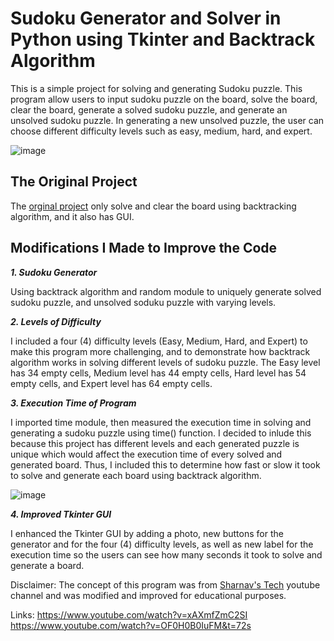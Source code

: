 # Sudoku Generator and Solver in Python using Tkinter and Backtrack Algorithm
This is a simple project for solving and generating Sudoku puzzle. This program allow users to input sudoku puzzle on the board, solve the board, clear the board, generate a solved sudoku puzzle, and generate an unsolved sudoku puzzle. In generating a new unsolved puzzle, the user can choose different difficulty levels such as easy, medium, hard, and expert.

![image](https://user-images.githubusercontent.com/95155301/219721175-5b6e8eb0-a846-4438-a4d0-dd2f0402d615.png)



## The Original Project

The [orginal project](https://www.youtube.com/watch?v=xAXmfZmC2SI) only solve and clear the board using backtracking algorithm, and it also has GUI.


## Modifications I Made to Improve the Code

***1. Sudoku Generator***

Using backtrack algorithm and random module to uniquely generate solved sudoku puzzle, and unsolved soduku puzzle with varying levels.


***2. Levels of Difficulty***

I included a four (4) difficulty levels (Easy, Medium, Hard, and Expert) to make this program more challenging, and to demonstrate how backtrack algorithm works in solving different levels of sudoku puzzle. The Easy level has 34 empty cells, Medium level has 44 empty cells, Hard level has 54 empty cells, and Expert level has 64 empty cells. 


***3. Execution Time of Program***

I imported time module, then measured the execution time in solving and generating a sudoku puzzle using time() function. I decided to inlude this because this project has different levels and each generated puzzle is unique which would affect the execution time of every solved and generated board. Thus, I included this to determine how fast or slow it took to solve and generate each board using backtrack algorithm.

![image](https://user-images.githubusercontent.com/95155301/219721293-6d3b6182-58f0-497e-ba9d-9487256752df.png)



***4. Improved Tkinter GUI***

I enhanced the Tkinter GUI by adding a photo, new buttons for the generator and for the four (4) difficulty levels, as well as new label for the execution time so the users can see how many seconds it took to solve and generate a board.



Disclaimer: The concept of this program was from [Sharnav's Tech](https://www.youtube.com/@SharnavTech) youtube channel and was modified and improved for educational purposes. 

Links: 
https://www.youtube.com/watch?v=xAXmfZmC2SI
https://www.youtube.com/watch?v=OF0H0B0IuFM&t=72s
